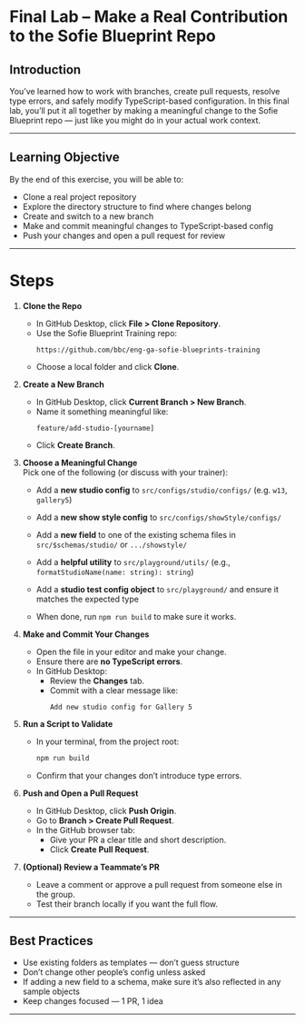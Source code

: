 # Final Lab – Make a Real Contribution to the Sofie Blueprint Repo

## Introduction

You’ve learned how to work with branches, create pull requests, resolve type errors, and safely modify TypeScript-based configuration. In this final lab, you’ll put it all together by making a meaningful change to the Sofie Blueprint repo — just like you might do in your actual work context.

---

## Learning Objective

By the end of this exercise, you will be able to:

- Clone a real project repository
- Explore the directory structure to find where changes belong
- Create and switch to a new branch
- Make and commit meaningful changes to TypeScript-based config
- Push your changes and open a pull request for review

---

# Steps

1. **Clone the Repo**  
   - In GitHub Desktop, click **File > Clone Repository**.  
   - Use the Sofie Blueprint Training repo:  
     ```
     https://github.com/bbc/eng-ga-sofie-blueprints-training
     ```
   - Choose a local folder and click **Clone**.

2. **Create a New Branch**  
   - In GitHub Desktop, click **Current Branch > New Branch**.
   - Name it something meaningful like:  
     ```
     feature/add-studio-[yourname]
     ```
   - Click **Create Branch**.

3. **Choose a Meaningful Change**  
   Pick one of the following (or discuss with your trainer):
   - Add a **new studio config** to `src/configs/studio/configs/` (e.g. `w13`, `gallery5`)
   - Add a **new show style config** to `src/configs/showStyle/configs/`
   - Add a **new field** to one of the existing schema files in `src/$schemas/studio/` or `.../showstyle/`
   - Add a **helpful utility** to `src/playground/utils/` (e.g., `formatStudioName(name: string): string`)
   - Add a **studio test config object** to `src/playground/` and ensure it matches the expected type

   - When done, run `npm run build` to make sure it works.

4. **Make and Commit Your Changes**
   - Open the file in your editor and make your change.
   - Ensure there are **no TypeScript errors**.
   - In GitHub Desktop:
     - Review the **Changes** tab.
     - Commit with a clear message like:
       ```
       Add new studio config for Gallery 5
       ```

5. **Run a Script to Validate**  
   - In your terminal, from the project root:
     ```bash
     npm run build
     ```
   - Confirm that your changes don’t introduce type errors.

6. **Push and Open a Pull Request**
   - In GitHub Desktop, click **Push Origin**.
   - Go to **Branch > Create Pull Request**.
   - In the GitHub browser tab:
     - Give your PR a clear title and short description.
     - Click **Create Pull Request**.

7. **(Optional) Review a Teammate’s PR**
   - Leave a comment or approve a pull request from someone else in the group.
   - Test their branch locally if you want the full flow.

---

## Best Practices

- Use existing folders as templates — don’t guess structure
- Don’t change other people’s config unless asked
- If adding a new field to a schema, make sure it’s also reflected in any sample objects
- Keep changes focused — 1 PR, 1 idea

---
